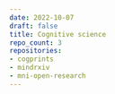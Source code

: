 ```yaml
---
date: 2022-10-07
draft: false
title: Cognitive science
repo_count: 3
repositories:
- cogprints
- mindrxiv
- mni-open-research
---
```



